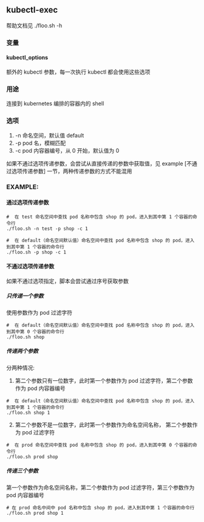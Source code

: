 ## kubectl-exec

帮助文档见 ./floo.sh -h

### 变量

#### kubectl\_options

额外的 kubectl 参数，每一次执行 kubectl 都会使用这些选项

### 用途

连接到 kubernetes 编排的容器内的 shell

### 选项

1. -n 命名空间，默认值 default
1. -p pod 名，模糊匹配
1. -c pod 内容器编号，从 0 开始，默认值为 0

如果不通过选项传递参数，会尝试从直接传递的参数中获取值，见 example [不通过选项传递参数] 一节，两种传递参数的方式不能混用

### EXAMPLE:

#### 通过选项传递参数

```
#  在 test 命名空间中查找 pod 名称中包含 shop 的 pod，进入到其中第 1 个容器的命令行
./floo.sh -n test -p shop -c 1

#  在 default（命名空间默认值）命名空间中查找 pod 名称中包含 shop 的 pod，进入到其中第 1 个容器的命令行
./floo.sh -p shop -c 1
```

#### 不通过选项传递参数

如果不通过选项指定，脚本会尝试通过序号获取参数

##### 只传递一个参数

使用参数作为 pod 过滤字符

```
#  在 default（命名空间默认值）命名空间中查找 pod 名称中包含 shop 的 pod，进入到其中第 0 个容器的命令行
./floo.sh shop
```

##### 传递两个参数

分两种情况:

1. 第二个参数只有一位数字，此时第一个参数作为 pod 过滤字符，第二个参数作为 pod 内容器编号

```
#  在 default（命名空间默认值）命名空间中查找 pod 名称中包含 shop 的 pod，进入到其中第 1 个容器的命令行
./floo.sh shop 1
```

2. 第二个参数不是一位数字，此时第一个参数作为命名空间名称， 第二个参数作为 pod 过滤字符

```
#  在 prod 命名空间中查找 pod 名称中包含 shop 的 pod，进入到其中第 0 个容器的命令行
./floo.sh prod shop
```

##### 传递三个参数

第一个参数作为命名空间名称，第二个参数作为 pod 过滤字符，第三个参数作为 pod 内容器编号

```
# 在 prod 命名中间中 pod 名称中包含 shop 的 pod，进入到其中第 1 个容器的命令行
./floo.sh prod shop 1
```
